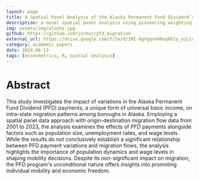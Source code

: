 ```yaml
---
layout: page
title: A Spatial Panel Analysis of the Alaska Permanent Fund Dividend’s Role in Shaping Migration Patterns
description: a novel spatial panel analysis using pioneering weighting methods to investigate the Alaska Permanent Fund Dividend’s role in shaping intrastate migration flows.
img: assets/img/alaska.jpg
github: https://github.com/jormur/pfd_migration
external_url: https://drive.google.com/file/d/1MI-hgVgqnV4Ruq0hIy_ejLly1srfqtjo/view?usp=sharing
category: academic papers
date: 2024-06-13
tags: [econometrics, R, spatial analysis]
---
```


# Abstract

This study investigates the impact of variations in the Alaska Permanent Fund Dividend (PFD) payments, a unique form of universal basic income, on intra-state migration patterns among boroughs in Alaska. Employing a spatial panel data approach with origin-destination migration flow data from 2001 to 2023, the analysis examines the effects of PFD payments alongside factors such as population size, unemployment rates, and wage levels. While the results do not conclusively establish a significant relationship between PFD payment variations and migration flows, the analysis highlights the importance of population dynamics and wage levels in shaping mobility decisions. Despite its non-significant impact on migration, the PFD program's unconditional nature offers insights into promoting individual mobility and economic freedom.
